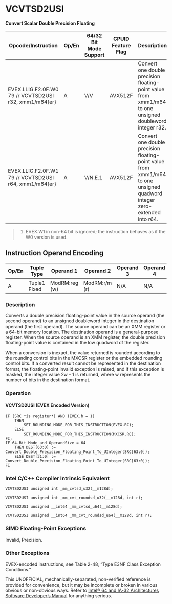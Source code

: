 # VCVTSD2USI

**Convert Scalar Double Precision Floating**

| Opcode/Instruction                                    | Op/En | 64/32 Bit Mode Support | CPUID Feature Flag | Description                                                                                                              |
| ----------------------------------------------------- | ----- | ---------------------- | ------------------ | ------------------------------------------------------------------------------------------------------------------------ |
| EVEX.LLIG.F2.0F.W0 79 /r VCVTSD2USI r32, xmm1/m64{er} | A     | V/V                    | AVX512F            | Convert one double precision floating-point value from xmm1/m64 to one unsigned doubleword integer r32.                  |
| EVEX.LLIG.F2.0F.W1 79 /r VCVTSD2USI r64, xmm1/m64{er} | A     | V/N.E.1                | AVX512F            | Convert one double precision floating-point value from xmm1/m64 to one unsigned quadword integer zero-extended into r64. |

> 1. EVEX.W1 in non-64 bit is ignored; the instruction behaves as if the W0 version is used.

## Instruction Operand Encoding

| Op/En | Tuple Type   | Operand 1     | Operand 2     | Operand 3 | Operand 4 |
| ----- | ------------ | ------------- | ------------- | --------- | --------- |
| A     | Tuple1 Fixed | ModRM:reg (w) | ModRM:r/m (r) | N/A       | N/A       |

### Description

Converts a double precision floating-point value in the source operand (the second operand) to an unsigned doubleword integer in the destination operand (the first operand). The source operand can be an XMM register or a 64-bit memory location. The destination operand is a general-purpose register. When the source operand is an XMM register, the double precision floating-point value is contained in the low quadword of the register.

When a conversion is inexact, the value returned is rounded according to the rounding control bits in the MXCSR register or the embedded rounding control bits. If a converted result cannot be represented in the destination format, the floating-point invalid exception is raised, and if this exception is masked, the integer value 2w – 1 is returned, where w represents the number of bits in the destination format.

### Operation

#### VCVTSD2USI (EVEX Encoded Version)

```
IF (SRC *is register*) AND (EVEX.b = 1)
    THEN
        SET_ROUNDING_MODE_FOR_THIS_INSTRUCTION(EVEX.RC);
    ELSE
        SET_ROUNDING_MODE_FOR_THIS_INSTRUCTION(MXCSR.RC);
FI;
IF 64-Bit Mode and OperandSize = 64
    THEN DEST[63:0] := Convert_Double_Precision_Floating_Point_To_UInteger(SRC[63:0]);
    ELSE DEST[31:0] := Convert_Double_Precision_Floating_Point_To_UInteger(SRC[63:0]);
FI

```

### Intel C/C++ Compiler Intrinsic Equivalent

```
VCVTSD2USI unsigned int _mm_cvtsd_u32(__m128d);

```

```
VCVTSD2USI unsigned int _mm_cvt_roundsd_u32(__m128d, int r);

```

```
VCVTSD2USI unsigned __int64 _mm_cvtsd_u64(__m128d);

```

```
VCVTSD2USI unsigned __int64 _mm_cvt_roundsd_u64(__m128d, int r);

```

### SIMD Floating-Point Exceptions

Invalid, Precision.

### Other Exceptions

EVEX-encoded instructions, see Table 2-48, “Type E3NF Class Exception Conditions.”

This UNOFFICIAL, mechanically-separated, non-verified reference is provided for convenience, but it may be
incomplete or broken in various obvious or non-obvious
ways. Refer to [Intel® 64 and IA-32 Architectures Software Developer’s Manual](https://software.intel.com/en-us/download/intel-64-and-ia-32-architectures-sdm-combined-volumes-1-2a-2b-2c-2d-3a-3b-3c-3d-and-4) for anything serious.
